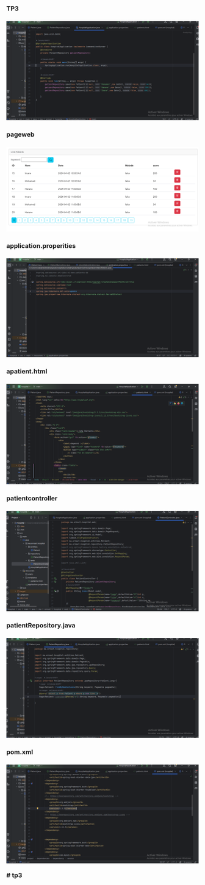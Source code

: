 


<h3>TP3<h3>
<img src="capture/hospitalApplication.java.png">

<h3>pageweb<h3>
<img src="capture/pageweb.png">
<h3>application.properities<h3>
<img src="capture/application.properities.png">

<h3>apatient.html<h3>
<img src="capture/patient.html.png">

<h3>patientcontroller<h3>
<img src="capture/patientcontroller.png">

<h3>patientRepository.java<h3>
<img src="capture/patientRepository.java.png">

<h3>pom.xml<h3>
<img src="capture/pom.xml.png">


#   t p 3 
 
 